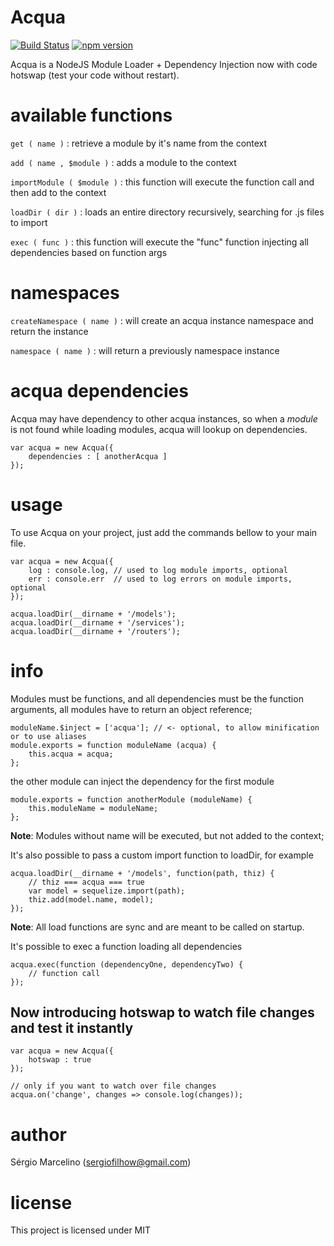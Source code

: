 # Acqua

[![Build Status](https://travis-ci.org/sergiofilhowz/acqua.svg?branch=master)](https://travis-ci.org/sergiofilhowz/acqua) [![npm version](https://badge.fury.io/js/acqua.svg)](https://badge.fury.io/js/acqua)

Acqua is a NodeJS Module Loader + Dependency Injection now with code hotswap (test your code without restart).

available functions
=====

`get ( name )` : retrieve a module by it's name from the context

`add ( name , $module )` : adds a module to the context

`importModule ( $module )` : this function will execute the function call and then add to the context

`loadDir ( dir )` : loads an entire directory recursively, searching for .js files to import

`exec ( func )` : this function will execute the "func" function injecting all dependencies based on function args


namespaces
=====

`createNamespace ( name )` : will create an acqua instance namespace and return the instance

`namespace ( name )` : will return a previously namespace instance

acqua dependencies
=====

Acqua may have dependency to other acqua instances, so when a _module_ is not found while loading modules, acqua will lookup on dependencies.

    var acqua = new Acqua({
        dependencies : [ anotherAcqua ]
    });

    
usage
=====
To use Acqua on your project, just add the commands bellow to your main file.

    var acqua = new Acqua({
    	log : console.log, // used to log module imports, optional
    	err : console.err  // used to log errors on module imports, optional
    });

    acqua.loadDir(__dirname + '/models');
    acqua.loadDir(__dirname + '/services');
    acqua.loadDir(__dirname + '/routers');
    
info
=====
Modules must be functions, and all dependencies must be the function arguments, all modules have to return an object reference;

    moduleName.$inject = ['acqua']; // <- optional, to allow minification or to use aliases
    module.exports = function moduleName (acqua) {
    	this.acqua = acqua;
    };
    
the other module can inject the dependency for the first module

    module.exports = function anotherModule (moduleName) {
    	this.moduleName = moduleName;
    };
    
**Note**: Modules without name will be executed, but not added to the context;

It's also possible to pass a custom import function to loadDir, for example

    acqua.loadDir(__dirname + '/models', function(path, thiz) {
        // thiz === acqua === true
        var model = sequelize.import(path);
        thiz.add(model.name, model);
    });
    
**Note**: All load functions are sync and are meant to be called on startup.
    
It's possible to exec a function loading all dependencies

    acqua.exec(function (dependencyOne, dependencyTwo) {
        // function call
    });
    
## Now introducing hotswap to watch file changes and test it instantly

    var acqua = new Acqua({
        hotswap : true
    });
    
    // only if you want to watch over file changes
    acqua.on('change', changes => console.log(changes));

author
=====
Sérgio Marcelino (sergiofilhow@gmail.com)

license
=====
This project is licensed under MIT
